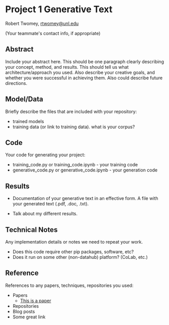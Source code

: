 # Project 1 Generative Text

Robert Twomey, rtwomey@unl.edu

(Your teammate's contact info, if appropriate)

## Abstract

Include your abstract here. This should be one paragraph clearly describing your concept, method, and results. This should tell us what architecture/approach you used. Also describe your creative goals, and whether you were successful in achieving them. Also could describe future directions.

## Model/Data

Briefly describe the files that are included with your repository:
- trained models
- training data (or link to training data). what is your corpus?

## Code

Your code for generating your project:
- training_code.py or training_code.ipynb - your training code
- generative_code.py or generative_code.ipynb - your generation code

## Results

- Documentation of your generative text in an effective form. A file with your generated text (.pdf, .doc, .txt). 

- Talk about my different results.

## Technical Notes

Any implementation details or notes we need to repeat your work. 
- Does this code require other pip packages, software, etc?
- Does it run on some other (non-datahub) platform? (CoLab, etc.)

## Reference

References to any papers, techniques, repositories you used:
- Papers
  - [This is a paper](this_is_the_link.pdf)
- Repositories
- Blog posts
- Some great link
